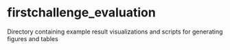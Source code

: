 # firstchallenge_evaluation
Directory containing example result visualizations and scripts for generating figures and tables
